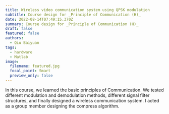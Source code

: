 ```yaml
---
title: Wireless video communication system using QPSK modulation
subtitle: Course design for _Principle of Communication (H)_
date: 2022-08-14T07:49:15.370Z
summary: Course design for _Principle of Communication (H)_
draft: false
featured: false
authors:
  - Qiu Baiyuan
tags:
  - hardware
  - Matlab
image:
  filename: featured.jpg
  focal_point: Smart
  preview_only: false
---
```

In this course, we learned the basic principles of Communication. We tested different modulation and demodulation methods, different signal filter structures, and finally designed a wireless communication system. I acted as a group member designing the compress algorithm.